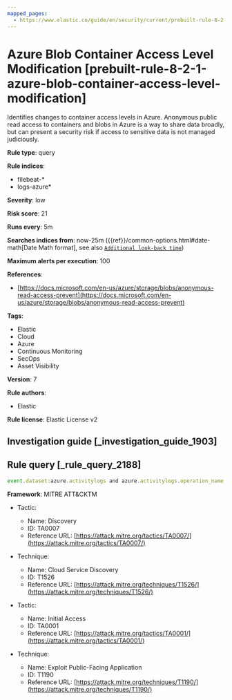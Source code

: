 ```yaml
---
mapped_pages:
  - https://www.elastic.co/guide/en/security/current/prebuilt-rule-8-2-1-azure-blob-container-access-level-modification.html
---
```


# Azure Blob Container Access Level Modification [prebuilt-rule-8-2-1-azure-blob-container-access-level-modification]

Identifies changes to container access levels in Azure. Anonymous public read access to containers and blobs in Azure is a way to share data broadly, but can present a security risk if access to sensitive data is not managed judiciously.

**Rule type**: query

**Rule indices**:

* filebeat-*
* logs-azure*

**Severity**: low

**Risk score**: 21

**Runs every**: 5m

**Searches indices from**: now-25m ({{ref}}/common-options.html#date-math[Date Math format], see also [`Additional look-back time`](docs-content://solutions/security/detect-and-alert/create-detection-rule.md#rule-schedule))

**Maximum alerts per execution**: 100

**References**:

* [https://docs.microsoft.com/en-us/azure/storage/blobs/anonymous-read-access-prevent](https://docs.microsoft.com/en-us/azure/storage/blobs/anonymous-read-access-prevent)

**Tags**:

* Elastic
* Cloud
* Azure
* Continuous Monitoring
* SecOps
* Asset Visibility

**Version**: 7

**Rule authors**:

* Elastic

**Rule license**: Elastic License v2

## Investigation guide [_investigation_guide_1903]



## Rule query [_rule_query_2188]

```js
event.dataset:azure.activitylogs and azure.activitylogs.operation_name:"MICROSOFT.STORAGE/STORAGEACCOUNTS/BLOBSERVICES/CONTAINERS/WRITE" and event.outcome:(Success or success)
```

**Framework**: MITRE ATT&CKTM

* Tactic:

    * Name: Discovery
    * ID: TA0007
    * Reference URL: [https://attack.mitre.org/tactics/TA0007/](https://attack.mitre.org/tactics/TA0007/)

* Technique:

    * Name: Cloud Service Discovery
    * ID: T1526
    * Reference URL: [https://attack.mitre.org/techniques/T1526/](https://attack.mitre.org/techniques/T1526/)

* Tactic:

    * Name: Initial Access
    * ID: TA0001
    * Reference URL: [https://attack.mitre.org/tactics/TA0001/](https://attack.mitre.org/tactics/TA0001/)

* Technique:

    * Name: Exploit Public-Facing Application
    * ID: T1190
    * Reference URL: [https://attack.mitre.org/techniques/T1190/](https://attack.mitre.org/techniques/T1190/)



